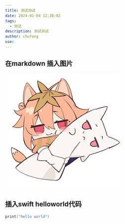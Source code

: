 ```yaml
---
title: 测试测试
date: 2024-01-04 12:38:02
tags:
  - 测试
description: 测试测试
author: chufeng
use: 
---
```

## 在markdown 插入图片
![枫糖社logo](./枫糖社logo.jpg)
## 插入swift helloworld代码
```swift    
print("hello world")
